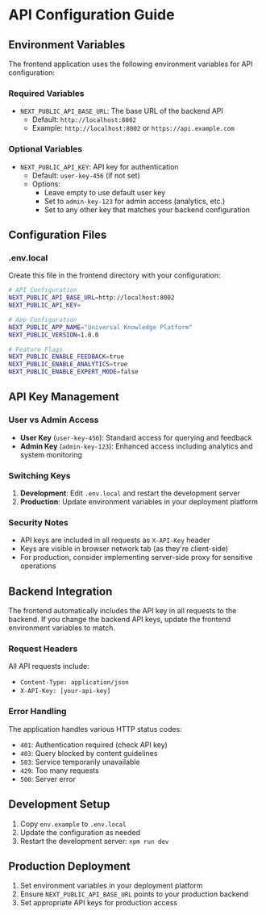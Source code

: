 # API Configuration Guide

## Environment Variables

The frontend application uses the following environment variables for API configuration:

### Required Variables

- `NEXT_PUBLIC_API_BASE_URL`: The base URL of the backend API
  - Default: `http://localhost:8002`
  - Example: `http://localhost:8002` or `https://api.example.com`

### Optional Variables

- `NEXT_PUBLIC_API_KEY`: API key for authentication
  - Default: `user-key-456` (if not set)
  - Options:
    - Leave empty to use default user key
    - Set to `admin-key-123` for admin access (analytics, etc.)
    - Set to any other key that matches your backend configuration

## Configuration Files

### .env.local
Create this file in the frontend directory with your configuration:

```bash
# API Configuration
NEXT_PUBLIC_API_BASE_URL=http://localhost:8002
NEXT_PUBLIC_API_KEY=

# App Configuration
NEXT_PUBLIC_APP_NAME="Universal Knowledge Platform"
NEXT_PUBLIC_VERSION=1.0.0

# Feature Flags
NEXT_PUBLIC_ENABLE_FEEDBACK=true
NEXT_PUBLIC_ENABLE_ANALYTICS=true
NEXT_PUBLIC_ENABLE_EXPERT_MODE=false
```

## API Key Management

### User vs Admin Access

- **User Key** (`user-key-456`): Standard access for querying and feedback
- **Admin Key** (`admin-key-123`): Enhanced access including analytics and system monitoring

### Switching Keys

1. **Development**: Edit `.env.local` and restart the development server
2. **Production**: Update environment variables in your deployment platform

### Security Notes

- API keys are included in all requests as `X-API-Key` header
- Keys are visible in browser network tab (as they're client-side)
- For production, consider implementing server-side proxy for sensitive operations

## Backend Integration

The frontend automatically includes the API key in all requests to the backend. If you change the backend API keys, update the frontend environment variables to match.

### Request Headers

All API requests include:
- `Content-Type: application/json`
- `X-API-Key: [your-api-key]`

### Error Handling

The application handles various HTTP status codes:
- `401`: Authentication required (check API key)
- `403`: Query blocked by content guidelines
- `503`: Service temporarily unavailable
- `429`: Too many requests
- `500`: Server error

## Development Setup

1. Copy `env.example` to `.env.local`
2. Update the configuration as needed
3. Restart the development server: `npm run dev`

## Production Deployment

1. Set environment variables in your deployment platform
2. Ensure `NEXT_PUBLIC_API_BASE_URL` points to your production backend
3. Set appropriate API keys for production access 